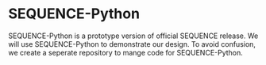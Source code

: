 # SEQUENCE-Python

SEQUENCE-Python is a prototype version of official SEQUENCE release. We will use SEQUENCE-Python to demonstrate our design. To avoid confusion, we create a seperate repository to mange code for SEQUENCE-Python. 
